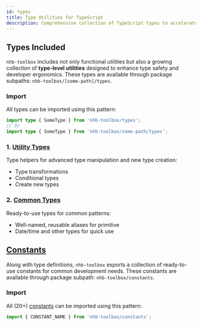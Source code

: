 ```yaml
---
id: types
title: Type Utilities for TypeScript
description: Comprehensive collection of TypeScript types to accelerate your development workflow.
---
```


<!-- markdownlint-disable-file MD024 -->
## Types Included

`nhb-toolbox` includes not only functional utilities but also a growing collection of **type-level utilities** designed to enhance type safety and developer ergonomics. These types are available through package subpaths: `nhb-toolbox/[some-path]/types`.

### Import

All types can be imported using this pattern:

```ts
import type { SomeType } from 'nhb-toolbox/types';
// Or
import type { SomeType } from 'nhb-toolbox/some-path/types';
```

### 1. [Utility Types](/docs/types/utility-types)

Type helpers for advanced type manipulation and new type creation:

- Type transformations
- Conditional types
- Create new types

### 2. [Common Types](/docs/types/common-types)

Ready-to-use types for common patterns:

- Well-named, reusable aliases for primitive
- Date/time and other types for quick use

## [Constants](/docs/types/constants)

Along with type definitions, `nhb-toolbox` exports a collection of ready-to-use constants for common development needs. These constants are available through package subpath: `nhb-toolbox/constants`.

### Import

All (20+) [constants](/docs/types/constants) can be imported using this pattern:

```ts
import { CONSTANT_NAME } from 'nhb-toolbox/constants';
```
